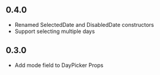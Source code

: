 ## 0.4.0

- Renamed SelectedDate and DisabledDate constructors
- Support selecting multiple days

## 0.3.0

- Add mode field to DayPicker Props

